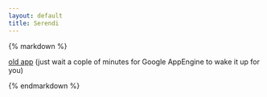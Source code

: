 ```yaml
---
layout: default
title: Serendi
---
```


<div class="bundle row gutters fadeInDown animated">

{% markdown %}

[old app](http://serendi-1.appspot.com/)
(just wait a cople of minutes for Google AppEngine to wake it up for you)

{% endmarkdown %}

</div>
